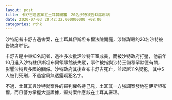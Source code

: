 ```yaml
---
layout: post
title: 卡舒吉遇害案在土耳其開審　20名沙特被告缺席聆訊
date: 2020-07-03 20:42:32.000000000 +08:00
categories: rthk
---
```


沙特記者卡舒吉遇害案，在土耳其伊斯坦布爾法院開庭，涉嫌謀殺的20名沙特被告缺席聆訊。

卡舒吉是中東知名記者，過往多次批評沙特王室成員，而被沙特政府打壓，他前年10月進入沙特駐伊斯坦布爾領事館後失蹤，事件被指與沙特王儲穆罕默德有關，影響沙特與多國的關係。沙特政府其後宣布卡舒吉死亡，並起訴11名疑犯，其中5人被判死刑，不過當局無透露疑犯名字。

不過，土耳其與沙特就案件的審判權各持己見，土耳其一方強調案發地在伊斯坦布爾，而且警方掌握大量證據，堅持案件應該在土耳其審理。
